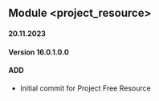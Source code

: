 ## Module <project_resource>

#### 20.11.2023
#### Version 16.0.1.0.0
#### ADD
- Initial commit for Project Free Resource

